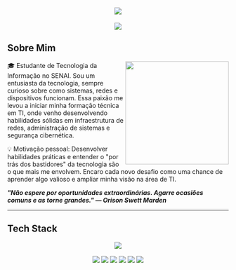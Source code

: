 <h1 align="center">
  <img src="https://capsule-render.vercel.app/api?type=rounded&height=250&color=CCBCA2&text=Lucas%20Duarte&fontSize=90">
</h1>

<p align="center">
  <img src="https://readme-typing-svg.herokuapp.com?font=Outfit&size=32&duration=4500&pause=1000&color=CCBCA2&center=true&vCenter=true&width=435&lines=%E2%80%A2+Cybersecurity+%E2%80%A2;%E2%80%A2+Infrastructure+%E2%80%A2;%E2%80%A2+Hardware+%E2%80%A2;%E2%80%A2+Windows+%7C+Linux+%E2%80%A2">
</p>

## Sobre Mim

<img align="right" height="235" src="https://art.pixilart.com/sr25ad6e47546aws3.gif">

🎓 Estudante de Tecnologia da Informação no SENAI.
Sou um entusiasta da tecnologia, sempre curioso sobre como sistemas, redes e dispositivos funcionam. Essa paixão me levou a iniciar minha formação técnica em TI, onde venho desenvolvendo habilidades sólidas em infraestrutura de redes, administração de sistemas e segurança cibernética.

💡 Motivação pessoal:
Desenvolver habilidades práticas e entender o "por trás dos bastidores" da tecnologia são o que mais me envolvem. Encaro cada novo desafio como uma chance de aprender algo valioso e ampliar minha visão na área de TI.

_**"Não espere por oportunidades extraordinárias. Agarre ocasiões comuns e as torne grandes." — Orison Swett Marden**_

---

## Tech Stack

<p align="center">
  <img src="https://skillicons.dev/icons?i=vscode,python,azure,grafana,aws,windows,linux">
</p>
<p align="center">
  <img src="https://img.shields.io/badge/Vscode-007ACC?style=for-the-badge&logo=visual-studio-code&logoColor=white"
<p align="center">
  <img src="https://img.shields.io/badge/python-3670A0?style=for-the-badge&logo=python&logoColor=ffdd54"
<p align="center">
  <img src="https://img.shields.io/badge/Azure-blue?style=for-the-badge&logo=microsoft%20azure&logoColor=blue&labelColor=FFFFFF&link=https%3A%2F%2Fimages.app.goo.gl%2FK7PN1jYJd57x4q7A8"
    <p align="center">
  <img src="https://img.shields.io/badge/AWS-000.svg?style=for-the-badge&logo=amazon-aws&logoColor=white"
    <p align="center">
  <img src="https://img.shields.io/badge/Windows-000?style=for-the-badge&logo=windows&logoColor=2CA5E0"
<p align="center">
  <img src="https://img.shields.io/badge/Linux-000?style=for-the-badge&logo=linux&logoColor=FCC624"
<p align="center">
</p>
